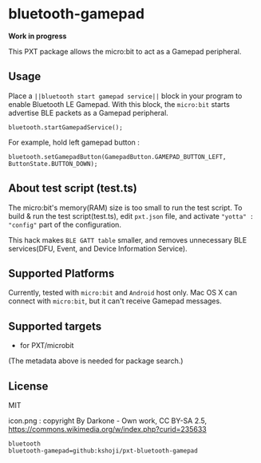 # bluetooth-gamepad

**Work in progress**

This PXT package allows the micro:bit to act as a Gamepad peripheral.

## Usage

Place a ``||bluetooth start gamepad service||`` block in your program to enable Bluetooth LE Gamepad.
With this block, the `micro:bit` starts advertise BLE packets as a Gamepad peripheral.

```blocks
bluetooth.startGamepadService();
```

For example, hold left gamepad button :

```blocks
bluetooth.setGamepadButton(GamepadButton.GAMEPAD_BUTTON_LEFT, ButtonState.BUTTON_DOWN);
```

## About test script (test.ts)

The micro:bit's memory(RAM) size is too small to run the test script.
To build & run the test script(test.ts), edit `pxt.json` file, and activate `"yotta" : "config"` part of the configuration.

This hack makes `BLE GATT table` smaller, and removes unnecessary BLE services(DFU, Event, and Device Information Service).

## Supported Platforms

Currently, tested with `micro:bit` and `Android` host only.
Mac OS X can connect with `micro:bit`, but it can't receive Gamepad messages.

## Supported targets

* for PXT/microbit

(The metadata above is needed for package search.)

## License

MIT

icon.png : copyright By Darkone - Own work, CC BY-SA 2.5, https://commons.wikimedia.org/w/index.php?curid=235633

```package
bluetooth
bluetooth-gamepad=github:kshoji/pxt-bluetooth-gamepad
```
